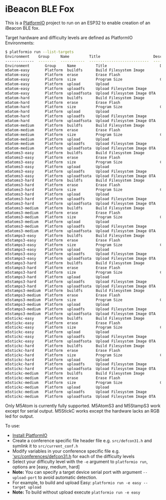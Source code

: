 # iBeacon BLE Fox
This is a [PlatformIO](https://platformio.org/) project to run on an ESP32 to enable creation of an iBeacon BLE fox. 

Target hardware and difficulty levels are defined as PlatformIO Environments:
```bash
$ platformio run --list-targets
Environment    Group     Name         Title                        Description
-------------  --------  -----------  ---------------------------  ----------------------
Environment       Group     Name         Title                        Description
m5atom-easy       Platform  buildfs      Build Filesystem Image
m5atom-easy       Platform  erase        Erase Flash
m5atom-easy       Platform  size         Program Size                 Calculate program size
m5atom-easy       Platform  upload       Upload
m5atom-easy       Platform  uploadfs     Upload Filesystem Image
m5atom-easy       Platform  uploadfsota  Upload Filesystem Image OTA
m5atom-hard       Platform  buildfs      Build Filesystem Image
m5atom-hard       Platform  erase        Erase Flash
m5atom-hard       Platform  size         Program Size                 Calculate program size
m5atom-hard       Platform  upload       Upload
m5atom-hard       Platform  uploadfs     Upload Filesystem Image
m5atom-hard       Platform  uploadfsota  Upload Filesystem Image OTA
m5atom-medium     Platform  buildfs      Build Filesystem Image
m5atom-medium     Platform  erase        Erase Flash
m5atom-medium     Platform  size         Program Size                 Calculate program size
m5atom-medium     Platform  upload       Upload
m5atom-medium     Platform  uploadfs     Upload Filesystem Image
m5atom-medium     Platform  uploadfsota  Upload Filesystem Image OTA
m5atoms3-easy     Platform  buildfs      Build Filesystem Image
m5atoms3-easy     Platform  erase        Erase Flash
m5atoms3-easy     Platform  size         Program Size                 Calculate program size
m5atoms3-easy     Platform  upload       Upload
m5atoms3-easy     Platform  uploadfs     Upload Filesystem Image
m5atoms3-easy     Platform  uploadfsota  Upload Filesystem Image OTA
m5atoms3-hard     Platform  buildfs      Build Filesystem Image
m5atoms3-hard     Platform  erase        Erase Flash
m5atoms3-hard     Platform  size         Program Size                 Calculate program size
m5atoms3-hard     Platform  upload       Upload
m5atoms3-hard     Platform  uploadfs     Upload Filesystem Image
m5atoms3-hard     Platform  uploadfsota  Upload Filesystem Image OTA
m5atoms3-medium   Platform  buildfs      Build Filesystem Image
m5atoms3-medium   Platform  erase        Erase Flash
m5atoms3-medium   Platform  size         Program Size                 Calculate program size
m5atoms3-medium   Platform  upload       Upload
m5atoms3-medium   Platform  uploadfs     Upload Filesystem Image
m5atoms3-medium   Platform  uploadfsota  Upload Filesystem Image OTA
m5stamps3-easy    Platform  buildfs      Build Filesystem Image
m5stamps3-easy    Platform  erase        Erase Flash
m5stamps3-easy    Platform  size         Program Size                 Calculate program size
m5stamps3-easy    Platform  upload       Upload
m5stamps3-easy    Platform  uploadfs     Upload Filesystem Image
m5stamps3-easy    Platform  uploadfsota  Upload Filesystem Image OTA
m5stamps3-hard    Platform  buildfs      Build Filesystem Image
m5stamps3-hard    Platform  erase        Erase Flash
m5stamps3-hard    Platform  size         Program Size                 Calculate program size
m5stamps3-hard    Platform  upload       Upload
m5stamps3-hard    Platform  uploadfs     Upload Filesystem Image
m5stamps3-hard    Platform  uploadfsota  Upload Filesystem Image OTA
m5stamps3-medium  Platform  buildfs      Build Filesystem Image
m5stamps3-medium  Platform  erase        Erase Flash
m5stamps3-medium  Platform  size         Program Size                 Calculate program size
m5stamps3-medium  Platform  upload       Upload
m5stamps3-medium  Platform  uploadfs     Upload Filesystem Image
m5stamps3-medium  Platform  uploadfsota  Upload Filesystem Image OTA
m5stickc-easy     Platform  buildfs      Build Filesystem Image
m5stickc-easy     Platform  erase        Erase Flash
m5stickc-easy     Platform  size         Program Size                 Calculate program size
m5stickc-easy     Platform  upload       Upload
m5stickc-easy     Platform  uploadfs     Upload Filesystem Image
m5stickc-easy     Platform  uploadfsota  Upload Filesystem Image OTA
m5stickc-hard     Platform  buildfs      Build Filesystem Image
m5stickc-hard     Platform  erase        Erase Flash
m5stickc-hard     Platform  size         Program Size                 Calculate program size
m5stickc-hard     Platform  upload       Upload
m5stickc-hard     Platform  uploadfs     Upload Filesystem Image
m5stickc-hard     Platform  uploadfsota  Upload Filesystem Image OTA
m5stickc-medium   Platform  buildfs      Build Filesystem Image
m5stickc-medium   Platform  erase        Erase Flash
m5stickc-medium   Platform  size         Program Size                 Calculate program size
m5stickc-medium   Platform  upload       Upload
m5stickc-medium   Platform  uploadfs     Upload Filesystem Image
m5stickc-medium   Platform  uploadfsota  Upload Filesystem Image OTA
```

Only M5Atom is currently fully supported.
M5AtomS3 and M5StampS3 work except for serial output.
M5StickC works except the hardware lacks an RGB led for output.

To use:
- [Install PlatformIO](https://platformio.org/install/cli)
- Create a conference specific file header file e.g. `src/defcon31.h` and symlink it to `src/current_conf.h`
- Modify variables in your conference specific file e.g. ['src/conferences/defcon31.h](./src/conferences/defcon31.h) for each of the difficulty levels
- Select your difficulty level with the `-e` argument to `platformio run`, options are [easy, medium, hard]
- **Note:** You can specify a target device serial port with argument `--upload-port` to avoid automatic detection.
- For example, to build and upload Easy: `platformio run -e easy --target upload`
- **Note:** To build without upload execute `platformio run -e easy`
